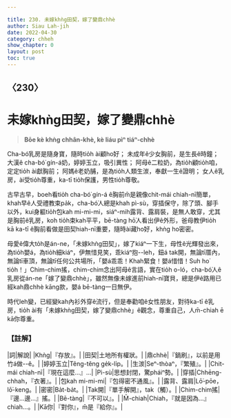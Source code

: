 ```yaml
---

title: 230. 未嫁khǹg田契，嫁了變鼎chhè
author: Siau Lah-jih
date: 2022-04-30
category: chheh
show_chapter: 0
layout: post
toc: true
---
```

  
## 〈230〉
# 未嫁khǹg田契，嫁了變鼎chhè
>**Bōe kè khǹg chhân-khè, kè liáu pìⁿ tiáⁿ-chhè**

Cha-bó͘乳房是隨身寶，隨時tio̍h ài顧ho͘好；
未成年ê少女胸前，是生長ê時鐘；
大漢ê cha-bó͘ gín-á奶，婷婷玉立，吸引異性；
阿母ê二粒奶，為tio̍h顧tio̍h咱，定定tio̍h ài獻胸前；
阿媽ê老奶脯，是為tio̍h人類生湠，奉獻一生ê證明；
女人ê乳房，ài受tio̍h尊重，ka-tī tio̍h保護，男性tio̍h尊敬。

古早古早，boeh看tio̍h cha-bó͘ gín-á ê胸前m̄是親像chit-mái chiah-nī簡單，khah早ê人受禮教束pa̍k，cha-bó͘人總是khah pì-sù，穿插保守，除了頭、腳手以外，kui身軀tio̍h包kah mi-mi-mi，siáⁿ-mih露背、露肩裝，是無人敢穿，尤其是胸前ê乳房，koh tio̍h束kah平平，bē-tàng hō͘人看出伊ê外形，爸母教伊tio̍h kā ka-tī ê胸前看做是田契hiah-nī重要，隨時ài藏ho͘好，khǹg ho͘密密。

母愛ê偉大to̍h是án-ne，「未嫁khǹg田契」，嫁了kiáⁿ一下生，母性ê光輝發出來，為tio̍h嬰á，為tio̍h細kiáⁿ，伊無惜見笑，乖kiáⁿ抱--leh，鈕á tak開，無論tī厝內，無論tī車頂，無論tī任何公共場所，「嬰á乖乖！Khah緊食！嬰á惜惜！Suh ho͘ tio̍h！」Chim-chim搖，chim-chim念出阿母ê言語，實在tio̍h o-ló，cha-bó͘人ê乳房從án-ne「嫁了變鼎chhè」，雖然無像未嫁進前hiah-nī寶貝，總是伊ê路用已經kah鼎chhè kāng款，嬰á bē-tàng一日無伊。

時代leh變，已經變kah內衫外穿ê流行，但是奉勸咱ê女性朋友，對待ka-tī ê乳房，tio̍h ài有「未嫁khǹg田契，嫁了變鼎chhè」ê觀念，尊重自己，人m̄-chiah ē kā你尊重。

### 【註解】

|詞|解說|
|Khǹg|『存放』。|
|田契|土地所有權狀。|
|鼎chhè|『鍋刷』，以前是用竹á做--ê。|
|婷婷玉立|Têng-têng ge̍k-li̍p。|
|生湠|Seⁿ-thòaⁿ，『繁殖』。|
|Chit-mái chiah-nī|『現在這麼…』…|
|Pì-sù|思想封閉，驚pháiⁿ勢。|
|穿插|Chhēng-chhah，『衣著』。|
|包kah mi-mi-mi|『包得密不通風』。|
|露背、露肩|Lō͘-pōe，lō͘-keng。|
|密密|Ba̍t-ba̍t。|
|Tak開|『單手解開』，tak（觸）。|
|Chim-chim搖|『邊…邊…』搖。|
|Bē-tàng|『不可以』。|
|M̄-chiah|Chiah，『就是因為…』chiah…。|
|Kā你|『對你』，m̄是『給你』。|
